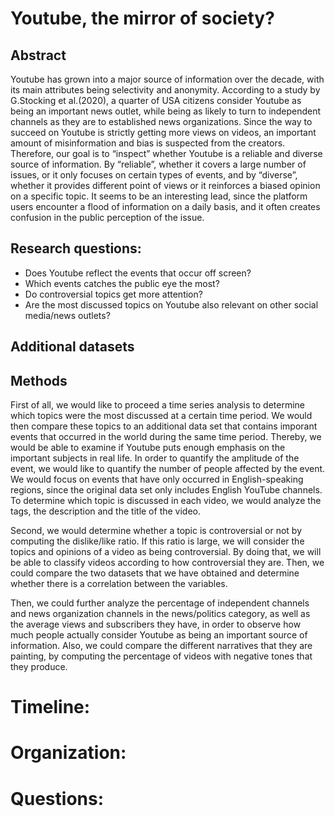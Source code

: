 # Youtube, the mirror of society?

## Abstract


Youtube has grown into a major source of information over the decade, with its main attributes being selectivity and anonymity. According to a study by G.Stocking et al.(2020), a quarter of USA citizens consider Youtube as being an important news outlet, while being as likely to turn to independent channels as they are to established news organizations. Since the way  to succeed on Youtube is strictly getting more views on videos, an important amount of misinformation and bias is suspected from the creators. 
Therefore, our goal is to “inspect” whether Youtube is a reliable and diverse source of information. By “reliable”, whether it covers a large number of issues, or it only focuses on certain types of events, and by “diverse”, whether it provides different point of views or it reinforces a biased opinion on a specific topic. It seems to be an interesting lead, since the platform users encounter a flood of information on a daily basis, and it often creates confusion in the public perception of the issue. 


## Research questions: 

- Does Youtube reflect the events that occur off screen?
- Which events catches the public eye the most?
- Do controversial topics get more attention?
- Are the most discussed topics on Youtube also relevant on other social media/news outlets?

## Additional datasets

## Methods
First of all, we would like to proceed a time series analysis to determine which topics were the most discussed at a certain time period. We would then compare these topics to an additional data set that contains imporant events that occurred in the world during the same time period. Thereby, we would be able to examine if Youtube puts enough emphasis on the important subjects in real life. In order to quantify the amplitude of the event, we would like to quantify the number of people affected by the event. We would focus on events that have only occurred in English-speaking regions, since the original data set only includes English YouTube channels. To determine which topic is discussed in each video, we would analyze the tags, the description and the title of the video. 

Second, we would determine whether a topic is controversial or not by computing the dislike/like ratio. If this ratio is large, we will consider the topics and opinions of a video as being controversial. By doing that, we will be able to classify videos according to how controversial they are. Then, we could compare the two datasets that we have obtained and determine whether there is a correlation between the variables.

Then, we could further analyze the percentage of independent channels and news organization channels in the news/politics category, as well as the average views and subscribers they have, in order to observe how much people actually consider Youtube as being an important source of information. Also, we could compare the different narratives that they are painting, by computing the percentage of videos with negative tones that they produce.

# Timeline:

# Organization:

# Questions:



